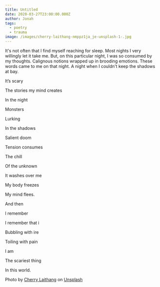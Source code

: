 ```yaml
---
title: Untitled
date: 2020-03-27T23:00:00.000Z
author: Jonah
tags:
  - poetry
  - trauma
image: /images/cherry-laithang-nmppz1ja_je-unsplash-1-.jpg
---
```

<!--StartFragment--> 

It's not often that I find myself reaching for sleep. Most nights I very willingly let it take me. But, on this particular night, I was so consumed by my thoughts. Calignous notions wrapped up in brooding emotions. These words came to me on that night. A night when I couldn't keep the shadows at bay. 

<!--EndFragment-->

<!--StartFragment-->

It’s scary

The stories my mind creates

In the night

Monsters

Lurking

In the shadows

Salient doom

Tension consumes

The chill

Of the unknown

It washes over me

My body freezes

My mind flees.

And then

I remember

I remember that i

Bubbling with ire

Toiling with pain

I am

The scariest thing

In this world.

<!--EndFragment-->





<!--StartFragment-->

Photo by [Cherry Laithang](https://unsplash.com/@laicho?utm_source=unsplash&utm_medium=referral&utm_content=creditCopyText) on [Unsplash](https://unsplash.com/s/photos/dark?utm_source=unsplash&utm_medium=referral&utm_content=creditCopyText)

<!--EndFragment-->